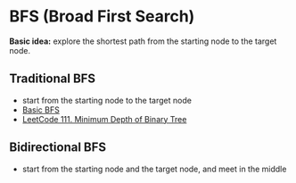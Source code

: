# BFS (Broad First Search)

**Basic idea:** explore the shortest path from the starting node to the target node.

## Traditional BFS

- start from the starting node to the target node
- [Basic BFS](dsa-in-python/BFS.py)
- [LeetCode 111. Minimum Depth of Binary Tree](../0111-minimum-depth-of-binary-tree/0111-minimum-depth-of-binary-tree.py)

## Bidirectional BFS

- start from the starting node and the target node, and meet in the middle
